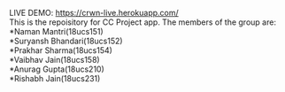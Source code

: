 LIVE DEMO: https://crwn-live.herokuapp.com/   <br/>
This is the repoisitory for CC Project app. The members of the group are:<br/>
  *Naman Mantri(18ucs151)<br/>
  *Suryansh Bhandari(18ucs152)<br/>
  *Prakhar Sharma(18ucs154)<br/>
  *Vaibhav Jain(18ucs158)<br/>
  *Anurag Gupta(18ucs210)<br/>
  *Rishabh Jain(18ucs231)

